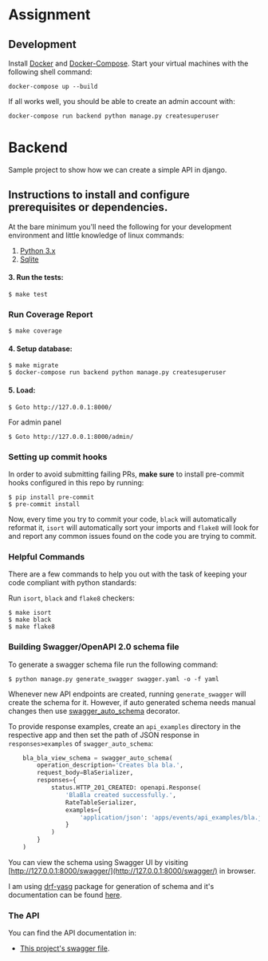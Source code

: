 # Assignment

## Development

Install [Docker](https://docs.docker.com/install/) and [Docker-Compose](https://docs.docker.com/compose/). Start your virtual machines with the following shell command:

`docker-compose up --build`

If all works well, you should be able to create an admin account with:

`docker-compose run backend python manage.py createsuperuser`

# Backend
Sample project to show how we can create a simple API in django.

## Instructions to install and configure prerequisites or dependencies.

At the bare minimum you'll need the following for your development environment and little knowledge of linux commands:

1. [Python 3.x](http://www.python.org)
2. [Sqlite](https://sqlite.org)

#### 3. Run the tests:

    $ make test

### Run Coverage Report

    $ make coverage

#### 4. Setup database:

    $ make migrate
    $ docker-compose run backend python manage.py createsuperuser

#### 5. Load:
    
    $ Goto http://127.0.0.1:8000/

For admin panel

    $ Goto http://127.0.0.1:8000/admin/

### Setting up commit hooks

In order to avoid submitting failing PRs, **make sure** to install pre-commit
hooks configured in this repo by running:

```
$ pip install pre-commit
$ pre-commit install
```

Now, every time you try to commit your code, `black` will automatically reformat it, `isort` will
automatically sort your imports and `flake8` will look for and report any common issues found on
the code you are trying to commit.

### Helpful Commands

There are a few commands to help you out with the task of keeping your code compliant
with python standards:

Run `isort`, `black` and `flake8` checkers:

```
$ make isort
$ make black
$ make flake8
```

### Building Swagger/OpenAPI 2.0 schema file

To generate a swagger schema file run the following command:

    $ python manage.py generate_swagger swagger.yaml -o -f yaml

Whenever new API endpoints are created, running `generate_swagger` will create the schema for it. However, if auto generated schema needs manual changes then use [swagger_auto_schema](https://drf-yasg.readthedocs.io/en/stable/custom_spec.html#the-swagger-auto-schema-decorator) decorator.

To provide response examples, create an `api_examples` directory in the respective app and then set the path of JSON response in `responses>examples` of `swagger_auto_schema`:

```python
    bla_bla_view_schema = swagger_auto_schema(
        operation_description='Creates bla bla.',
        request_body=BlaSerializer,
        responses={
            status.HTTP_201_CREATED: openapi.Response(
                'BlaBla created successfully.',
                RateTableSerializer,
                examples={
                    'application/json': 'apps/events/api_examples/bla.json',
                }
            )
        }
    )
```

You can view the schema using Swagger UI by visiting [http://127.0.0.1:8000/swagger/](http://127.0.0.1:8000/swagger/) in browser.

I am using [drf-yasg](https://github.com/axnsan12/drf-yasg) package for generation of schema and it's documentation can be found [here](https://drf-yasg.readthedocs.io/en/stable/).

### The API

You can find the API documentation in:

- [This project's swagger file](http://127.0.0.1:8000/swagger/).


